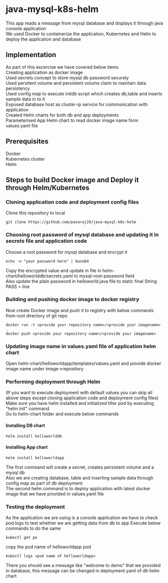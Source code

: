 # java-mysql-k8s-helm
This app reads a message from mysql database and displays it through java console application <br />
We used Docker to containerize the application, Kubernetes and Helm to deploy the application and database <br />

## Implementation
As part of this excercise we have covered below items <br />
Creating application as docker image <br />
Used secrets concept to store mysql db password securely <br />
Used persitent volume and persistent volume claim to maintain data persistency <br />
Used config map to execute initdb script which creates db,table and inserts sample data in to it <br />
Exposed database host as cluster-ip service for communication with application <br />
Created Helm charts for both db and app deployments <br />
Parameterised App Helm chart to read docker image name form values.yaml file <br />

## Prerequisites
Docker <br />
Kubernetes cluster <br />
Helm <br />

## Steps to build Docker image and Deploy it through Helm/Kubernetes
### Cloning application code and deployment config files
Clone this repository to local
```
git clone https://github.com/pavaraj29/java-mysql-k8s-helm
```
### Choosing root password of mysql database and updating it in secrets file and application code
Choose a root password for mysql database and encrypt it
```
echo -n "your password here" | base64
```
Copy the encrypted value and update in file in helm-chart/helloworlddb/secrets.yaml to mysql-root-password field <br />
Also update the plain password in helloworld.java file to static final String PASS = line <br />
### Building and pushing docker image to docker registry
Now create Docker image and push it to registry with below commands from root directory of git repo
```
docker run -t <provide your repository name>/<provide your imagename> .
docker push <provide your repository name>/<provide your imagename>
```
### Updating image name in values.yaml file of application helm chart
Open helm-chart/helloworldapp/templates/values.yaml and provide docker image name under image->repository
### Performing deployment through Helm
(If you want to execute deployment with default values you can skip all above steps except cloning application code and deployment config files) <br />
Make sure you have helm installed and initialized tiller pod by executing "helm init" command <br />
Go to helm-chart folder and execute below commands <br />
  
#### Installing DB chart
```
helm install helloworlddb
```
#### Installing App chart
```
helm install helloworldapp
```
The first command will create a secret, creates persistent volume and a mysql db <br />
Also we are creating database, table and inserting sample data through config map as part of db deployment <br />
The second helm command is to deploy application with latest docker image that we have provided in values.yaml file <br />
  
### Testing the deployment
As the application we are using is a console application we have to check pod logs to test whether we are getting data from db to app
Execute below commands to do the same
```
kubectl get po
```
copy the pod name of helloworldapp pod
```
kubectl logs <pod name of helloworldapp>
```
There you should see a message like "welcome to demo" that we provided in database, this message can be changed in deployment.yaml of db helm chart
